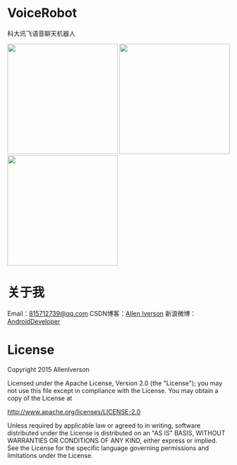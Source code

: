 # VoiceRobot
科大讯飞语音聊天机器人

<img src="https://github.com/JackChen1999/VoiceRobot/blob/master/art/%E8%AF%AD%E9%9F%B3%E8%81%8A%E5%A4%A9%E6%9C%BA%E5%99%A8%E4%BA%BA-2.jpg" width="250" /> <img src="https://github.com/JackChen1999/VoiceRobot/blob/master/art/%E8%AF%AD%E9%9F%B3%E8%81%8A%E5%A4%A9%E6%9C%BA%E5%99%A8%E4%BA%BA-3.jpg" width="250" /> <img src="https://github.com/JackChen1999/VoiceRobot/blob/master/art/%E8%AF%AD%E9%9F%B3%E8%81%8A%E5%A4%A9%E6%9C%BA%E5%99%A8%E4%BA%BA-1.jpg" width="250" />

# 关于我

Email：<815712739@qq.com>
CSDN博客：[Allen Iverson](http://blog.csdn.net/axi295309066)
新浪微博：[AndroidDeveloper](http://weibo.com/u/1848214604?topnav=1&amp;wvr=6&amp;topsug=1&amp;is_all=1)

# License

Copyright 2015 AllenIverson

Licensed under the Apache License, Version 2.0 (the "License");
you may not use this file except in compliance with the License.
You may obtain a copy of the License at

   http://www.apache.org/licenses/LICENSE-2.0

Unless required by applicable law or agreed to in writing, software
distributed under the License is distributed on an "AS IS" BASIS,
WITHOUT WARRANTIES OR CONDITIONS OF ANY KIND, either express or implied.
See the License for the specific language governing permissions and
limitations under the License.
